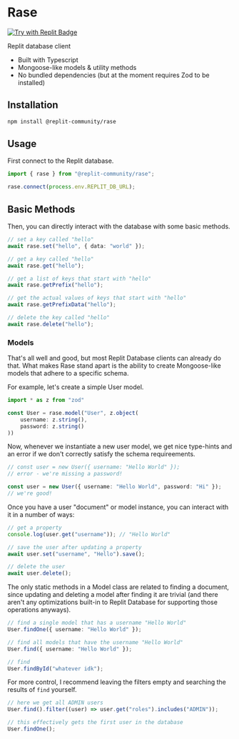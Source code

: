 # Rase

[![Try with Replit Badge](https://replit.com/badge?caption=Try%20with%20Replit)](https://replit.com/github/replit-community/rase)

Replit database client

-   Built with Typescript
-   Mongoose-like models & utility methods
-   No bundled dependencies (but at the moment requires Zod to be installed)

## Installation

```bash
npm install @replit-community/rase
```

## Usage

First connect to the Replit database.

```ts
import { rase } from "@replit-community/rase";

rase.connect(process.env.REPLIT_DB_URL);
```

## Basic Methods

Then, you can directly interact with the database with some basic methods.

```ts
// set a key called "hello"
await rase.set("hello", { data: "world" });

// get a key called "hello"
await rase.get("hello");

// get a list of keys that start with "hello"
await rase.getPrefix("hello");

// get the actual values of keys that start with "hello"
await rase.getPrefixData("hello");

// delete the key called "hello"
await rase.delete("hello");
```

### Models

That's all well and good, but most Replit Database clients can already do that. What makes Rase stand apart is the ability to create Mongoose-like models that adhere to a specific schema.

For example, let's create a simple User model.

```ts
import * as z from "zod"

const User = rase.model("User", z.object(
    username: z.string(),
    password: z.string()
))
```

Now, whenever we instantiate a new user model, we get nice type-hints and an error if we don't correctly satisfy the schema requireements.

```ts
// const user = new User({ username: "Hello World" });
// error - we're missing a password!

const user = new User({ username: "Hello World", password: "Hi" });
// we're good!
```

Once you have a user "document" or model instance, you can interact with it in a number of ways:

```ts
// get a property
console.log(user.get("username")); // "Hello World"

// save the user after updating a property
await user.set("username", "Hello").save();

// delete the user
await user.delete();
```

The only static methods in a Model class are related to finding a document, since updating and deleting a model after finding it are trivial (and there aren't any optimizations built-in to Replit Database for supporting those operations anyways).

```ts
// find a single model that has a username "Hello World"
User.findOne({ username: "Hello World" });

// find all models that have the username "Hello World"
User.find({ username: "Hello World" });

// find
User.findById("whatever idk");
```

For more control, I recommend leaving the filters empty and searching the results of `find` yourself.

```ts
// here we get all ADMIN users
User.find().filter((user) => user.get("roles").includes("ADMIN"));

// this effectively gets the first user in the database
User.findOne();
```
